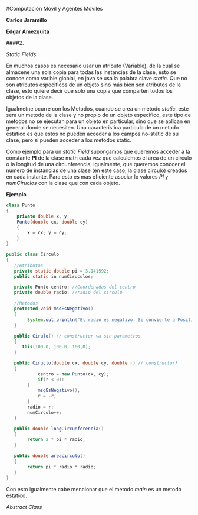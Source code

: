 #Computación Movil y Agentes Moviles

**Carlos Jaramillo**

**Edgar Amezquita**

####2.

*Static Fields*

En muchos casos es necesario usar un atributo (Variable), de la cual se almacene una sola copia para todas las instancias de la clase, esto se conoce como varible globlal, en java se usa la palabra clave *static*. Que no son atributos especificos de un objeto sino más bien son atributos de la clase, esto quiere decir que solo una copia que comparten todos los objetos de la clase.

Igualmetne ocurre con los Metodos, cuando se crea un metodo *static*, este sera un metodo de la clase y no propio de un objeto especifico, este tipo de metodos no se ejecutan para un objeto en particular, sino que se aplican en general donde se necesiten. Una caracteristica particula de un metodo estatico es que estos no pueden acceder a los campos no-static de su clase, pero si pueden acceder a los metodos static.

Como ejemplo para un *static Field* supongamos que queremos acceder a la constante **PI** de la clase math cada vez que calculemos el area de un circulo o la longitud de una circunferencia, igualmente, que queremos conocer el numero de instancias de una clase (en este caso, la clase circulo) creados en cada instante. Para esto es mas eficiente asociar lo valores *PI* y *numCiruclos* con la clase que con cada objeto.

**Ejemplo**
```java
class Punto
{
	private double x, y;
	Punto(double cx, double cy)
	{
		x = cx; y = cy;
	}
}

public class Circulo
{
   //Atributos
   private static double pi = 3.141592;
   public static in numCiruculos;

   private Punto centro; //Coordenadas del centro
   private double radio; //radio del circulo

   //Metodos
   protected void msdEsNegativo()
   {
       	System.out.println("El radio es negativo. Se convierte a Positivo.");
   }

   public Cirulo() // constructor va sin parametros
   {
      this(100.0, 100.0, 100,0);
   }

   public Ciruclo(double cx, double cy, double r) // constructor}
   {
        	centro = new Punto(cx, cy);
        	if(r < 0):
       	{
      		msgEsNegativo();
       		r = -r;
       	}
       	radio = r;
       	numCirculo++;
   }

   public double longCircunferencia()
   {
       	return 2 * pi * radio;
   }

   public double areacirculo()
   {
       	return pi * radio * radio;
   }
}	
```
Con esto igualmente cabe mencionar que el metodo *main* es un metodo estatico.

*Abstract Class*

